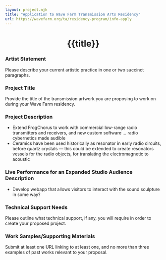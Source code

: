 ```yaml
---
layout: project.njk
title: "Application to Wave Farm Transmission Arts Residency"
url: https://wavefarm.org/ta/residency-program/info-apply
---
```


<h1 style="text-align: center">{{title}}</h1>

<!-- During a 10-day residency at Wave Farm, artists develop new transmission artworks, informed by access to a research library, equipment, unique workspace resources, and on-site staff support.

In 2024, the Wave Farm Residency Program will emphasize “Live Performance for an Expanded Studio Audience.” Each residency will conclude with a public event at Wave Farm, which is also a live radio broadcast on Wave Farm Radio: WGXC 90.7-FM Radio for Open Ears in NY’s Upper Hudson Valley. -->

### Artist Statement
Please describe your current artistic practice in one or two succinct paragraphs.

### Project Title
Provide the title of the transmission artwork you are proposing to work on during your Wave Farm residency.

### Project Description
<!-- Describe the project you are proposing to work on during a Wave Farm Residency. -->
- Extend FrogChorus to work with commercial low-range radio transmitters and receivers, and new custom software … radio cybernetics made audible
- Ceramics have been used historically as resonator in early radio circuits, before quartz crystals — this could be extended to create resonators vessels for the radio objects, for translating the electromagnetic to acoustic


### Live Performance for an Expanded Studio Audience Description
- Develop webapp that allows visitors to interact with the sound sculpture in some way?
<!-- Describe the live radio broadcast and culminating public event for your residency. -->

### Technical Support Needs
Please outline what technical support, if any, you will require in order to create your proposed project.
### Work Samples/Supporting Materials
Submit at least one URL linking to at least one, and no more than three examples of past works relevant to your proposal.
<!-- 


This application contains a [project description](#project-description), [technical description](#technical-description), and proposed [timeline](#timeline) for the development of a web-app called *Frog Chorus* in response to the [2023 Web Sound Art Open Call](https://websoundart.org/call).

<figure>
  <img src="https://reubenson-portfolio.s3.us-east-1.amazonaws.com/assets/frog-chorus-title.png" alt="frog logging onto the world wide web">
  <figcaption>Stylized adaptation of an image borrowed from <a href="https://frogina.tripod.com/">frogina.tripod.com</a>, overlaid with prospective Frog Chorus logo</figcaption>
</figure>

<h2 id="project-description">Project Description</h2>
{% renderFile "./src/applications/web-sound-art/artistic-description.md" %}

<h2 id="technical-description">Technical Description</h2>
{% renderFile "./src/applications/web-sound-art/technical-description.md" %}

<h2 id="timeline">Timeline</h2>

- 10/2023 | Develop general framework and bare-bones proof-of-concept
- 11/2023 | Develop working prototype, and confirm that the project is feasible and appropriately scoped
- 12/2023 | Complete functional working prototype
- 01/2024 | Iterate on UI/UX (input from Olia L will be highly valuable and desirable)
- 02/2024 | Begin field-testing and QA, and draft essay (to contextualize the aims of the project)
- 03/2024 | Conclude functional and accessibility testing, address issues and bugs, and finish essay writing
- 03/21/2024 | Final code deployment and code freeze, no further deployments unless critical bugs have been found
- 04/2024 | Official launch! (Optional: would love to use part of the funding to pay for travel to Holland, to lead listening workshops) -->
